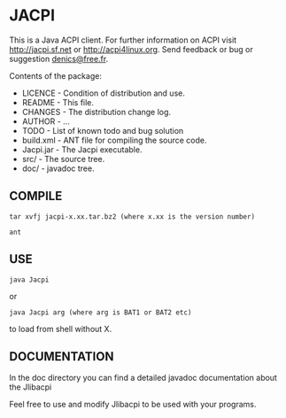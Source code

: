 # JACPI

This is a Java ACPI client.
For further information on ACPI visit http://jacpi.sf.net or http://acpi4linux.org. Send feedback or bug or suggestion denics@free.fr.

Contents of the package:

- LICENCE			- Condition of distribution and use.
- README			- This file.
- CHANGES			- The distribution change log.
- AUTHOR			- ...
- TODO					- List of known todo and bug solution
- build.xml				- ANT file for compiling the source code.
- Jacpi.jar				- The Jacpi executable.
- src/						- The source tree.
- doc/						- javadoc tree.

## COMPILE
```tar xvfj jacpi-x.xx.tar.bz2 (where x.xx is the version number)```

```ant```
 
## USE
```java Jacpi```

or 

```java Jacpi arg (where arg is BAT1 or BAT2 etc)```

to load from shell without X. 

## DOCUMENTATION
In the doc directory you can find a detailed javadoc documentation about the Jlibacpi

Feel free to use and modify Jlibacpi to be used with your programs.
